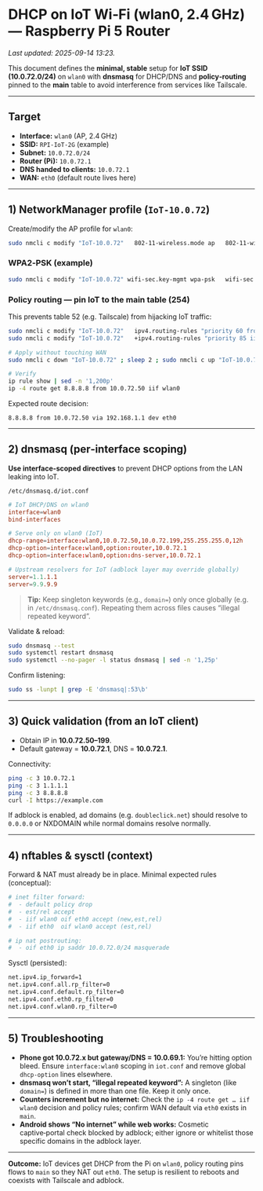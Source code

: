 # DHCP on IoT Wi‑Fi (wlan0, 2.4 GHz) — Raspberry Pi 5 Router

_Last updated: 2025-09-14 13:23._

This document defines the **minimal, stable** setup for **IoT SSID (10.0.72.0/24)** on `wlan0` with **dnsmasq** for DHCP/DNS and **policy‑routing** pinned to the **main** table to avoid interference from services like Tailscale.

---

## Target

- **Interface:** `wlan0` (AP, 2.4 GHz)  
- **SSID:** `RPI‑IoT‑2G` (example)  
- **Subnet:** `10.0.72.0/24`  
- **Router (Pi):** `10.0.72.1`  
- **DNS handed to clients:** `10.0.72.1`  
- **WAN:** `eth0` (default route lives here)

---

## 1) NetworkManager profile (`IoT-10.0.72`)

Create/modify the AP profile for `wlan0`:

```bash
sudo nmcli c modify "IoT-10.0.72"   802-11-wireless.mode ap   802-11-wireless.band bg   802-11-wireless.channel 6   ipv4.method manual   ipv4.addresses "10.0.72.1/24"   ipv4.never-default yes   ipv4.route-metric 600   ipv6.method disabled   connection.autoconnect yes
```

### WPA2‑PSK (example)
```bash
sudo nmcli c modify "IoT-10.0.72" wifi-sec.key-mgmt wpa-psk   wifi-sec.psk 'ChangeMeStrong123!'
```

### Policy routing — pin IoT to the **main** table (254)

This prevents table 52 (e.g. Tailscale) from hijacking IoT traffic:

```bash
sudo nmcli c modify "IoT-10.0.72"   ipv4.routing-rules "priority 60 from 10.0.72.0/24 table 254"
sudo nmcli c modify "IoT-10.0.72"   +ipv4.routing-rules "priority 85 iif wlan0 table 254"

# Apply without touching WAN
sudo nmcli c down "IoT-10.0.72" ; sleep 2 ; sudo nmcli c up "IoT-10.0.72"

# Verify
ip rule show | sed -n '1,200p'
ip -4 route get 8.8.8.8 from 10.0.72.50 iif wlan0
```

Expected route decision:
```
8.8.8.8 from 10.0.72.50 via 192.168.1.1 dev eth0
```

---

## 2) dnsmasq (per‑interface scoping)

**Use interface‑scoped directives** to prevent DHCP options from the LAN leaking into IoT.

`/etc/dnsmasq.d/iot.conf`
```conf
# IoT DHCP/DNS on wlan0
interface=wlan0
bind-interfaces

# Serve only on wlan0 (IoT)
dhcp-range=interface:wlan0,10.0.72.50,10.0.72.199,255.255.255.0,12h
dhcp-option=interface:wlan0,option:router,10.0.72.1
dhcp-option=interface:wlan0,option:dns-server,10.0.72.1

# Upstream resolvers for IoT (adblock layer may override globally)
server=1.1.1.1
server=9.9.9.9
```

> **Tip:** Keep singleton keywords (e.g., `domain=`) only once globally (e.g. in `/etc/dnsmasq.conf`). Repeating them across files causes “illegal repeated keyword”.

Validate & reload:
```bash
sudo dnsmasq --test
sudo systemctl restart dnsmasq
sudo systemctl --no-pager -l status dnsmasq | sed -n '1,25p'
```

Confirm listening:
```bash
sudo ss -lunpt | grep -E 'dnsmasq|:53\b'
```

---

## 3) Quick validation (from an IoT client)

- Obtain IP in **10.0.72.50–199**.
- Default gateway = **10.0.72.1**, DNS = **10.0.72.1**.

Connectivity:
```bash
ping -c 3 10.0.72.1
ping -c 3 1.1.1.1
ping -c 3 8.8.8.8
curl -I https://example.com
```

If adblock is enabled, ad domains (e.g. `doubleclick.net`) should resolve to `0.0.0.0` or NXDOMAIN while normal domains resolve normally.

---

## 4) nftables & sysctl (context)

Forward & NAT must already be in place. Minimal expected rules (conceptual):

```bash
# inet filter forward:
#  - default policy drop
#  - est/rel accept
#  - iif wlan0 oif eth0 accept (new,est,rel)
#  - iif eth0  oif wlan0 accept (est,rel)

# ip nat postrouting:
#  - oif eth0 ip saddr 10.0.72.0/24 masquerade
```

Sysctl (persisted):
```bash
net.ipv4.ip_forward=1
net.ipv4.conf.all.rp_filter=0
net.ipv4.conf.default.rp_filter=0
net.ipv4.conf.eth0.rp_filter=0
net.ipv4.conf.wlan0.rp_filter=0
```

---

## 5) Troubleshooting

- **Phone got 10.0.72.x but gateway/DNS = 10.0.69.1:** You’re hitting option bleed. Ensure `interface:wlan0` scoping in `iot.conf` and remove global `dhcp-option` lines elsewhere.
- **dnsmasq won’t start, “illegal repeated keyword”:** A singleton (like `domain=`) is defined in more than one file. Keep it only once.
- **Counters increment but no internet:** Check the `ip -4 route get … iif wlan0` decision and policy rules; confirm WAN default via `eth0` exists in `main`.
- **Android shows “No internet” while web works:** Cosmetic captive‑portal check blocked by adblock; either ignore or whitelist those specific domains in the adblock layer.

---

**Outcome:** IoT devices get DHCP from the Pi on `wlan0`, policy routing pins flows to `main` so they NAT out `eth0`. The setup is resilient to reboots and coexists with Tailscale and adblock.

